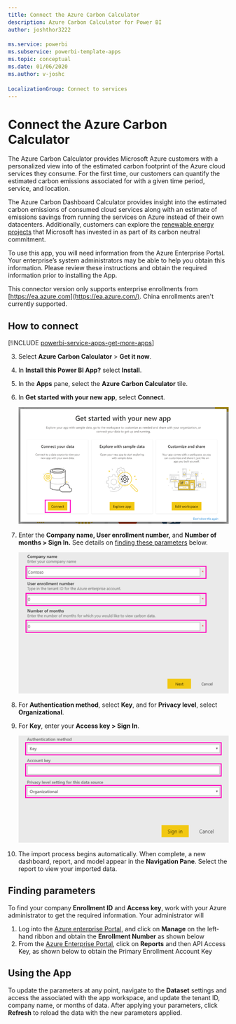 ```yaml
---
title: Connect the Azure Carbon Calculator
description: Azure Carbon Calculator for Power BI
author: joshthor3222

ms.service: powerbi
ms.subservice: powerbi-template-apps
ms.topic: conceptual
ms.date: 01/06/2020
ms.author: v-joshc

LocalizationGroup: Connect to services
---
```

# Connect the Azure Carbon Calculator
The Azure Carbon Calculator provides Microsoft Azure customers with a personalized view into of the estimated carbon footprint of the Azure cloud services they consume. For the first time, our customers can quantify the estimated carbon emissions associated for with a given time period, service, and location.  

The Azure Carbon Dashboard Calculator provides insight into the estimated carbon emissions of consumed cloud services along with an estimate of emissions savings from running the services on Azure instead of their own datacenters. Additionally, customers can explore the [renewable energy projects](https://aka.ms/sustainabilityfundinvestments) that Microsoft has invested in as part of its carbon neutral commitment.

To use this app, you will need information from the Azure Enterprise Portal. Your enterprise’s system administrators may be able to help you obtain this information. Please review these instructions and obtain the required information prior to installing the App. 

This connector version only supports enterprise enrollments from [https://ea.azure.com](https://ea.azure.com/). China enrollments aren't currently supported.

## How to connect
[!INCLUDE [powerbi-service-apps-get-more-apps](./includes/powerbi-service-apps-get-more-apps.md)]

3. Select **Azure Carbon Calculator** \> **Get it now**.
4. In **Install this Power BI App?** select **Install**.
5. In the **Apps** pane, select the **Azure Carbon Calculator** tile.
6. In **Get started with your new app**, select **Connect**.

    ![Get started with your new app](media/service-connect-to-zendesk/power-bi-new-app-connect-get-started.png)

7. Enter the **Company name, User enrollment number,** and **Number of months \> Sign In.** See details on [finding these parameters](https://docs.microsoft.com/power-bi/service-connect-to-github#FindingParams) below.

    ![Company enrollment](media/service-connect-to-azure-carbon-calculator/company-enrollment.png)

8. For **Authentication method**, select **Key**, and for **Privacy level**, select **Organizational**.
9. For **Key**, enter your **Access key \> Sign In**.

    ![Access Key Entry](media/service-connect-to-azure-carbon-calculator/access-key-entry.png)

10. The import process begins automatically. When complete, a new dashboard, report, and model appear in the **Navigation Pane**. Select the report to view your imported data.

## Finding parameters

To find your company **Enrollment ID** and **Access key**, work with your Azure administrator to get the required information. Your administrator will

1. Log into the [Azure enterprise Portal](https://ea.azure.com), and click on **Manage** on the left-hand ribbon and obtain the **Enrollment Number** as shown below
2. From the [Azure Enterprise Portal](https://ea.azure.com), click on **Reports** and then API Access Key, as shown below to obtain the Primary Enrollment Account Key

## Using the App

To update the parameters at any point, navigate to the **Dataset** settings and access the associated with the app workspace, and update the tenant ID, company name, or months of data. After applying your parameters, click **Refresh** to reload the data with the new parameters applied.